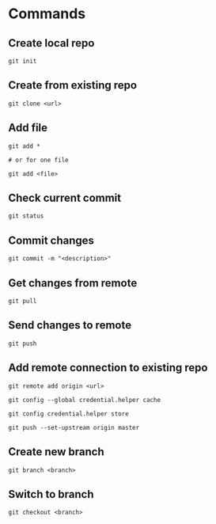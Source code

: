 # Commands

## Create local repo

    git init

## Create from existing repo

    git clone <url>

## Add file

    git add *

    # or for one file

    git add <file>

## Check current commit

    git status

## Commit changes

    git commit -m "<description>"

## Get changes from remote
    
    git pull

## Send changes to remote

    git push

## Add remote connection to existing repo
    
    git remote add origin <url>
    
    git config --global credential.helper cache

    git config credential.helper store

    git push --set-upstream origin master

## Create new branch

    git branch <branch> 

## Switch to branch

    git checkout <branch>

